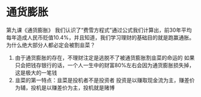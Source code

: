 # 通货膨胀
第九课《通货膨胀》
我们认识了“费雪方程式”通过公式我们计算出，前30年平均每年造成人民币贬值10.4%，并且知道，我们学习理财的基础目的就是跑赢通胀。
为什么绝大部分人都必定会被割韭菜？
1. 由于通货膨胀的存在，不理财注定是逃脱不了被通货膨胀割韭菜的命运的
如果只会把钱存银行的话，一个人一生中的财富80%左右会因为通货膨胀损失掉，这是极大的一笔钱
2. 韭菜的第一特点：韭菜是投机者不是投资者
投资是以赚取现金流为主，赚差价为辅，投机是以赚差价为主，投机就是赌博




